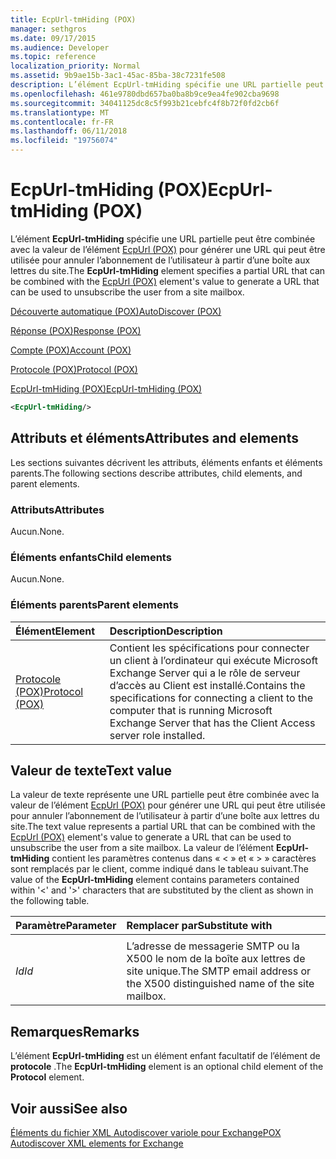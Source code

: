 ```yaml
---
title: EcpUrl-tmHiding (POX)
manager: sethgros
ms.date: 09/17/2015
ms.audience: Developer
ms.topic: reference
localization_priority: Normal
ms.assetid: 9b9ae15b-3ac1-45ac-85ba-38c7231fe508
description: L’élément EcpUrl-tmHiding spécifie une URL partielle peut être combinée avec la valeur de l’élément EcpUrl (POX) pour générer une URL qui peut être utilisée pour annuler l’abonnement de l’utilisateur à partir d’une boîte aux lettres du site.
ms.openlocfilehash: 461e9780dbd657ba0ba8b9ce9ea4fe902cba9698
ms.sourcegitcommit: 34041125dc8c5f993b21cebfc4f8b72f0fd2cb6f
ms.translationtype: MT
ms.contentlocale: fr-FR
ms.lasthandoff: 06/11/2018
ms.locfileid: "19756074"
---
```

# <a name="ecpurl-tmhiding-pox"></a><span data-ttu-id="9af35-103">EcpUrl-tmHiding (POX)</span><span class="sxs-lookup"><span data-stu-id="9af35-103">EcpUrl-tmHiding (POX)</span></span>

<span data-ttu-id="9af35-104">L’élément **EcpUrl-tmHiding** spécifie une URL partielle peut être combinée avec la valeur de l’élément [EcpUrl (POX)](ecpurl-pox.md) pour générer une URL qui peut être utilisée pour annuler l’abonnement de l’utilisateur à partir d’une boîte aux lettres du site.</span><span class="sxs-lookup"><span data-stu-id="9af35-104">The **EcpUrl-tmHiding** element specifies a partial URL that can be combined with the [EcpUrl (POX)](ecpurl-pox.md) element's value to generate a URL that can be used to unsubscribe the user from a site mailbox.</span></span> 
  
[<span data-ttu-id="9af35-105">Découverte automatique (POX)</span><span class="sxs-lookup"><span data-stu-id="9af35-105">AutoDiscover (POX)</span></span>](autodiscover-pox.md)
  
[<span data-ttu-id="9af35-106">Réponse (POX)</span><span class="sxs-lookup"><span data-stu-id="9af35-106">Response (POX)</span></span>](response-pox.md)
  
[<span data-ttu-id="9af35-107">Compte (POX)</span><span class="sxs-lookup"><span data-stu-id="9af35-107">Account (POX)</span></span>](account-pox.md)
  
[<span data-ttu-id="9af35-108">Protocole (POX)</span><span class="sxs-lookup"><span data-stu-id="9af35-108">Protocol (POX)</span></span>](protocol-pox.md)
  
[<span data-ttu-id="9af35-109">EcpUrl-tmHiding (POX)</span><span class="sxs-lookup"><span data-stu-id="9af35-109">EcpUrl-tmHiding (POX)</span></span>](ecpurl-tmhiding-pox.md)
  
```XML
<EcpUrl-tmHiding/>
```

## <a name="attributes-and-elements"></a><span data-ttu-id="9af35-110">Attributs et éléments</span><span class="sxs-lookup"><span data-stu-id="9af35-110">Attributes and elements</span></span>

<span data-ttu-id="9af35-111">Les sections suivantes décrivent les attributs, éléments enfants et éléments parents.</span><span class="sxs-lookup"><span data-stu-id="9af35-111">The following sections describe attributes, child elements, and parent elements.</span></span>
  
### <a name="attributes"></a><span data-ttu-id="9af35-112">Attributs</span><span class="sxs-lookup"><span data-stu-id="9af35-112">Attributes</span></span>

<span data-ttu-id="9af35-113">Aucun.</span><span class="sxs-lookup"><span data-stu-id="9af35-113">None.</span></span>
  
### <a name="child-elements"></a><span data-ttu-id="9af35-114">Éléments enfants</span><span class="sxs-lookup"><span data-stu-id="9af35-114">Child elements</span></span>

<span data-ttu-id="9af35-115">Aucun.</span><span class="sxs-lookup"><span data-stu-id="9af35-115">None.</span></span>
  
### <a name="parent-elements"></a><span data-ttu-id="9af35-116">Éléments parents</span><span class="sxs-lookup"><span data-stu-id="9af35-116">Parent elements</span></span>

|<span data-ttu-id="9af35-117">**Élément**</span><span class="sxs-lookup"><span data-stu-id="9af35-117">**Element**</span></span>|<span data-ttu-id="9af35-118">**Description**</span><span class="sxs-lookup"><span data-stu-id="9af35-118">**Description**</span></span>|
|:-----|:-----|
|[<span data-ttu-id="9af35-119">Protocole (POX)</span><span class="sxs-lookup"><span data-stu-id="9af35-119">Protocol (POX)</span></span>](protocol-pox.md) <br/> |<span data-ttu-id="9af35-120">Contient les spécifications pour connecter un client à l’ordinateur qui exécute Microsoft Exchange Server qui a le rôle de serveur d’accès au Client est installé.</span><span class="sxs-lookup"><span data-stu-id="9af35-120">Contains the specifications for connecting a client to the computer that is running Microsoft Exchange Server that has the Client Access server role installed.</span></span>  <br/> |
   
## <a name="text-value"></a><span data-ttu-id="9af35-121">Valeur de texte</span><span class="sxs-lookup"><span data-stu-id="9af35-121">Text value</span></span>

<span data-ttu-id="9af35-122">La valeur de texte représente une URL partielle peut être combinée avec la valeur de l’élément [EcpUrl (POX)](ecpurl-pox.md) pour générer une URL qui peut être utilisée pour annuler l’abonnement de l’utilisateur à partir d’une boîte aux lettres du site.</span><span class="sxs-lookup"><span data-stu-id="9af35-122">The text value represents a partial URL that can be combined with the [EcpUrl (POX)](ecpurl-pox.md) element's value to generate a URL that can be used to unsubscribe the user from a site mailbox.</span></span> <span data-ttu-id="9af35-123">La valeur de l’élément **EcpUrl-tmHiding** contient les paramètres contenus dans « < » et « > » caractères sont remplacés par le client, comme indiqué dans le tableau suivant.</span><span class="sxs-lookup"><span data-stu-id="9af35-123">The value of the **EcpUrl-tmHiding** element contains parameters contained within '<' and '>' characters that are substituted by the client as shown in the following table.</span></span> 
  
|<span data-ttu-id="9af35-124">**Paramètre**</span><span class="sxs-lookup"><span data-stu-id="9af35-124">**Parameter**</span></span>|<span data-ttu-id="9af35-125">**Remplacer par**</span><span class="sxs-lookup"><span data-stu-id="9af35-125">**Substitute with**</span></span>|
|:-----|:-----|
| <span data-ttu-id="9af35-126">
  _Id_</span><span class="sxs-lookup"><span data-stu-id="9af35-126">_Id_</span></span> <br/> |<span data-ttu-id="9af35-127">L’adresse de messagerie SMTP ou la X500 le nom de la boîte aux lettres de site unique.</span><span class="sxs-lookup"><span data-stu-id="9af35-127">The SMTP email address or the X500 distinguished name of the site mailbox.</span></span>  <br/> |
   
## <a name="remarks"></a><span data-ttu-id="9af35-128">Remarques</span><span class="sxs-lookup"><span data-stu-id="9af35-128">Remarks</span></span>

<span data-ttu-id="9af35-129">L’élément **EcpUrl-tmHiding** est un élément enfant facultatif de l’élément de **protocole** .</span><span class="sxs-lookup"><span data-stu-id="9af35-129">The **EcpUrl-tmHiding** element is an optional child element of the **Protocol** element.</span></span> 
  
## <a name="see-also"></a><span data-ttu-id="9af35-130">Voir aussi</span><span class="sxs-lookup"><span data-stu-id="9af35-130">See also</span></span>



[<span data-ttu-id="9af35-131">Éléments du fichier XML Autodiscover variole pour Exchange</span><span class="sxs-lookup"><span data-stu-id="9af35-131">POX Autodiscover XML elements for Exchange</span></span>](pox-autodiscover-xml-elements-for-exchange.md)

